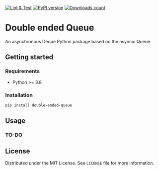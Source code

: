 [![Lint & Test](https://github.com/webfucktory/python-double-ended-queue/actions/workflows/lint-test.yml/badge.svg)](https://github.com/webfucktory/python-double-ended-queue/actions/workflows/lint-test.yml)
[![PyPI version](https://badge.fury.io/py/double-ended-queue.svg)](https://pypi.org/project/double-ended-queue)
[![Downloads count](https://img.shields.io/pypi/dm/double-ended-queue)](https://pypistats.org/packages/double-ended-queue)

# Double ended Queue

An asynchronous Deque Python package based on the asyncio Queue.

## Getting started

### Requirements

- Python >= 3.8

### Installation

```bash
pip install double-ended-queue
```

## Usage

### TO-DO

## License

Distributed under the MIT License. See `LICENSE` file for more information.
